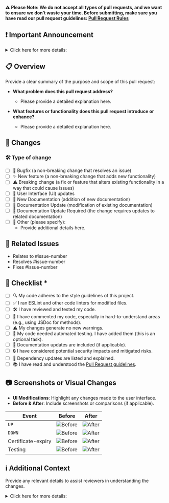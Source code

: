 **⚠️ Please Note: We do not accept all types of pull requests, and we want to ensure we don’t waste your time. Before submitting, make sure you have read our pull request guidelines: [Pull Request Rules](https://github.com/louislam/uptime-kuma/blob/master/CONTRIBUTING.md#can-i-create-a-pull-request-for-uptime-kuma)**

## ❗ Important Announcement

<details><summary>Click here for more details:</summary>
</p>

### 🚧 Temporary Delay in Feature Requests and Pull Request Reviews

**At this time, we may be slower to respond to new feature requests and review pull requests. Existing requests and PRs will remain in the backlog but may not be prioritized immediately.**

- **Reason**: Our current focus is on addressing bugs, improving system performance, and implementing essential updates. This will help stabilize the project and ensure smoother management.
- **Impact**: While no new feature requests or pull requests are being outright rejected, there may be significant delays in reviews. We encourage the community to help by reviewing PRs or assisting other users in the meantime.
- **What You Can Do**: If you're interested in contributing, reviewing open PRs by following our [Review Guidelines](https://github.com/louislam/uptime-kuma/blob/master/.github/REVIEW_GUIDELINES.md) or offering support to other users is greatly appreciated. All feature requests and PRs will be revisited once the suspension period is lifted.

We appreciate your patience and understanding as we continue to improve CeLOE Uptime.

### 🚫 Please Avoid Unnecessary Pinging of Maintainers

**We kindly ask you to refrain from pinging maintainers unless absolutely necessary. Pings are reserved for critical/urgent pull requests that require immediate attention.**

**Why**: Reserving pings for urgent matters ensures maintainers can prioritize critical tasks effectively.

</p>
</details>

## 📋 Overview

Provide a clear summary of the purpose and scope of this pull request:

- **What problem does this pull request address?**

  - Please provide a detailed explanation here.

- **What features or functionality does this pull request introduce or enhance?**

  - Please provide a detailed explanation here.

## 🔄 Changes

### 🛠️ Type of change

<!-- Please select all options that apply -->

- [ ] 🐛 Bugfix (a non-breaking change that resolves an issue)
- [ ] ✨ New feature (a non-breaking change that adds new functionality)
- [ ] ⚠️ Breaking change (a fix or feature that alters existing functionality in a way that could cause issues)
- [ ] 🎨 User Interface (UI) updates
- [ ] 📄 New Documentation (addition of new documentation)
- [ ] 📄 Documentation Update (modification of existing documentation)
- [ ] 📄 Documentation Update Required (the change requires updates to related documentation)
- [ ] 🔧 Other (please specify):
  - Provide additional details here.

## 🔗 Related Issues

<!--
Please link any GitHub issues or tasks that this pull request addresses. Use the appropriate issue numbers or links.

**Note**: Include only issues directly related to this PR. Remove any irrelevant reference.
-->

- Relates to #issue-number
- Resolves #issue-number
- Fixes #issue-number

## 📄 Checklist *

<!-- Please select all options that apply -->

- [ ] 🔍 My code adheres to the style guidelines of this project.
- [ ] ✅ I ran ESLint and other code linters for modified files.
- [ ] 🛠️ I have reviewed and tested my code.
- [ ] 📝 I have commented my code, especially in hard-to-understand areas (e.g., using JSDoc for methods).
- [ ] ⚠️ My changes generate no new warnings.
- [ ] 🤖 My code needed automated testing. I have added them (this is an optional task).
- [ ] 📄 Documentation updates are included (if applicable).
- [ ] 🔒 I have considered potential security impacts and mitigated risks.
- [ ] 🧰 Dependency updates are listed and explained.
- [ ] 📚 I have read and understood the [Pull Request guidelines](https://github.com/louislam/uptime-kuma/blob/master/CONTRIBUTING.md#recommended-pull-request-guideline).

## 📷 Screenshots or Visual Changes

<!--
Please upload the image directly here by pasting it or dragging and dropping. Avoid using external image services as the image will be uploaded automatically.

If this pull request introduces visual changes, please provide the following details.
If not, remove this section.
-->

- **UI Modifications**: Highlight any changes made to the user interface.
- **Before & After**: Include screenshots or comparisons (if applicable).

| Event              | Before                | After                |
| ------------------ | --------------------- | -------------------- |
| `UP`               | ![Before](image-link) | ![After](image-link) |
| `DOWN`             | ![Before](image-link) | ![After](image-link) |
| Certificate-expiry | ![Before](image-link) | ![After](image-link) |
| Testing            | ![Before](image-link) | ![After](image-link) |

## ℹ️ Additional Context

Provide any relevant details to assist reviewers in understanding the changes.

<details><summary>Click here for more details:</summary>
</p>

**Key Considerations**:

- **Design decisions** – Key choices or trade-offs made during development.
- **Alternative solutions** – Approaches considered but not implemented, along with reasons.
- **Relevant links** – Specifications, discussions, or resources that provide context.
- **Dependencies** – Related pull requests or issues that must be resolved before merging.
- **Additional context** – Any other details that may help reviewers understand the changes.

Provide details here

## 💬 Requested Feedback

<!-- If a part of our docs is unclear, you are unsure how to do something/.. this is where we would appreciate your feedback -->

- `Mention documents needing feedback here`
